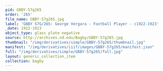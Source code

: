 ```yaml
---
pid: GBBY-57g265
order: '265'
file_name: GBBY-57g265.jpg
label: 'GBBY 57G/265: George Vergara - Football Player - c1922-1923'
_date: 1922-1923
object_type: glass plate negative
source: http://archives.nd.edu/Bagby/GBBY-57g265.jpg
thumbnail: "/img/derivatives/simple/GBBY-57g265/thumbnail.jpg"
manifest: "/img/derivatives/iiif/images/GBBY-57g265/manifest.json"
full: "/img/derivatives/simple/GBBY-57g265/full.jpg"
layout: generic_collection_item
collection: bagby
---
```

